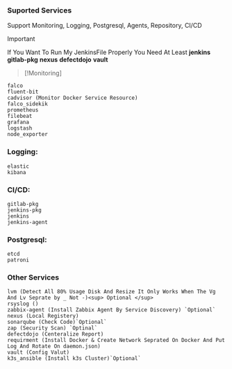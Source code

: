 ### Suported Services
Support Monitoring, Logging, Postgresql, Agents, Repository, CI/CD
> [!IMPORTANT]
> If You Want To Run My JenkinsFile Properly You Need At Least **jenkins** **gitlab-pkg** **nexus** **defectdojo** **vault**



> [!Monitoring]
```
falco 
fluent-bit 
cadvisor (Monitor Docker Service Resource)
falco_sidekik
prometheus
filebeat
grafana
logstash
node_exporter
```
### Logging: 
```
elastic
kibana
```
### CI/CD:
```
gitlab-pkg
jenkins-pkg
jenkins
jenkins-agent
```
### Postgresql:
```
etcd
patroni
```
### Other Services 
```
lvm (Detect All 80% Usage Disk And Resize It Only Works When The Vg And Lv Seprate by _ Not -)<sup> Optional </sup>
rsyslog ()
zabbix-agent (Install Zabbix Agent By Service Discovery) `Optional`
nexus (Local Registery)
sonarqube (Check Code)`Optional`
zap (Security Scan) `Optinal`
defectdojo (Centeralize Report)
requirment (Install Docker & Create Network Seprated On Docker And Put Log And Rotate On daemon.json)
vault (Config Valut)
k3s_ansible (Install k3s Cluster)`Optional`
```
